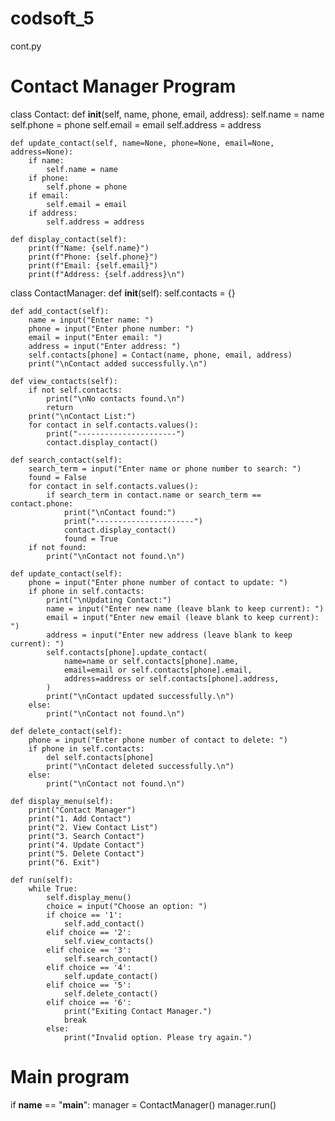# codsoft_5
cont.py
# Contact Manager Program

class Contact:
    def __init__(self, name, phone, email, address):
        self.name = name
        self.phone = phone
        self.email = email
        self.address = address

    def update_contact(self, name=None, phone=None, email=None, address=None):
        if name:
            self.name = name
        if phone:
            self.phone = phone
        if email:
            self.email = email
        if address:
            self.address = address

    def display_contact(self):
        print(f"Name: {self.name}")
        print(f"Phone: {self.phone}")
        print(f"Email: {self.email}")
        print(f"Address: {self.address}\n")


class ContactManager:
    def __init__(self):
        self.contacts = {}

    def add_contact(self):
        name = input("Enter name: ")
        phone = input("Enter phone number: ")
        email = input("Enter email: ")
        address = input("Enter address: ")
        self.contacts[phone] = Contact(name, phone, email, address)
        print("\nContact added successfully.\n")

    def view_contacts(self):
        if not self.contacts:
            print("\nNo contacts found.\n")
            return
        print("\nContact List:")
        for contact in self.contacts.values():
            print("----------------------")
            contact.display_contact()

    def search_contact(self):
        search_term = input("Enter name or phone number to search: ")
        found = False
        for contact in self.contacts.values():
            if search_term in contact.name or search_term == contact.phone:
                print("\nContact found:")
                print("----------------------")
                contact.display_contact()
                found = True
        if not found:
            print("\nContact not found.\n")

    def update_contact(self):
        phone = input("Enter phone number of contact to update: ")
        if phone in self.contacts:
            print("\nUpdating Contact:")
            name = input("Enter new name (leave blank to keep current): ")
            email = input("Enter new email (leave blank to keep current): ")
            address = input("Enter new address (leave blank to keep current): ")
            self.contacts[phone].update_contact(
                name=name or self.contacts[phone].name,
                email=email or self.contacts[phone].email,
                address=address or self.contacts[phone].address,
            )
            print("\nContact updated successfully.\n")
        else:
            print("\nContact not found.\n")

    def delete_contact(self):
        phone = input("Enter phone number of contact to delete: ")
        if phone in self.contacts:
            del self.contacts[phone]
            print("\nContact deleted successfully.\n")
        else:
            print("\nContact not found.\n")

    def display_menu(self):
        print("Contact Manager")
        print("1. Add Contact")
        print("2. View Contact List")
        print("3. Search Contact")
        print("4. Update Contact")
        print("5. Delete Contact")
        print("6. Exit")

    def run(self):
        while True:
            self.display_menu()
            choice = input("Choose an option: ")
            if choice == '1':
                self.add_contact()
            elif choice == '2':
                self.view_contacts()
            elif choice == '3':
                self.search_contact()
            elif choice == '4':
                self.update_contact()
            elif choice == '5':
                self.delete_contact()
            elif choice == '6':
                print("Exiting Contact Manager.")
                break
            else:
                print("Invalid option. Please try again.")


# Main program
if __name__ == "__main__":
    manager = ContactManager()
    manager.run()
